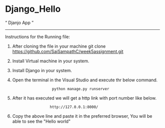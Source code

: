# Django_Hello

“ Djanjo App ” 

**************************************************************************************
Instructions for the Running file:

1. After cloning the file in your machine
                        git clone https://github.com/SaiSampathC/week5assignment.git
2. Install Virtual machine in your system.

3. Install Django in your system.

4. Open the terminal in the Visual Studio and execute thr below command.

                         python manage.py runserver
                         
5. After it has executed we will get a http link with port number like below.
                        
                        http://127.0.0.1:8000/
                         
6. Copy the above line and paste it in the preferred browser, You will be able to see the "Hello world"
